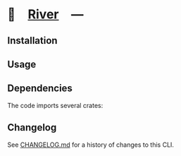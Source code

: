 # 🌊 [River] —

## Installation

## Usage

## Dependencies

The code imports several crates:

[River]: HTTPS://github.com/CodeEditorLand/River

## Changelog

See [CHANGELOG.md](CHANGELOG.md) for a history of changes to this CLI.

